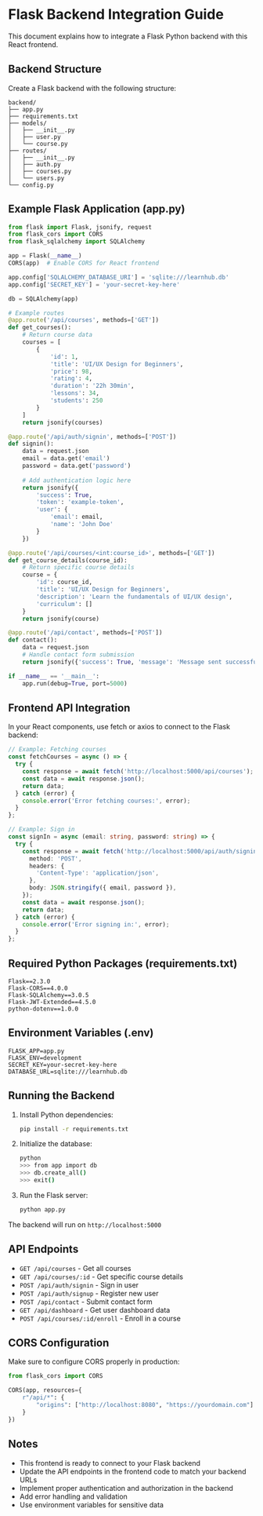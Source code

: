# Flask Backend Integration Guide

This document explains how to integrate a Flask Python backend with this React frontend.

## Backend Structure

Create a Flask backend with the following structure:

```
backend/
├── app.py
├── requirements.txt
├── models/
│   ├── __init__.py
│   ├── user.py
│   └── course.py
├── routes/
│   ├── __init__.py
│   ├── auth.py
│   ├── courses.py
│   └── users.py
└── config.py
```

## Example Flask Application (app.py)

```python
from flask import Flask, jsonify, request
from flask_cors import CORS
from flask_sqlalchemy import SQLAlchemy

app = Flask(__name__)
CORS(app)  # Enable CORS for React frontend

app.config['SQLALCHEMY_DATABASE_URI'] = 'sqlite:///learnhub.db'
app.config['SECRET_KEY'] = 'your-secret-key-here'

db = SQLAlchemy(app)

# Example routes
@app.route('/api/courses', methods=['GET'])
def get_courses():
    # Return course data
    courses = [
        {
            'id': 1,
            'title': 'UI/UX Design for Beginners',
            'price': 98,
            'rating': 4,
            'duration': '22h 30min',
            'lessons': 34,
            'students': 250
        }
    ]
    return jsonify(courses)

@app.route('/api/auth/signin', methods=['POST'])
def signin():
    data = request.json
    email = data.get('email')
    password = data.get('password')
    
    # Add authentication logic here
    return jsonify({
        'success': True,
        'token': 'example-token',
        'user': {
            'email': email,
            'name': 'John Doe'
        }
    })

@app.route('/api/courses/<int:course_id>', methods=['GET'])
def get_course_details(course_id):
    # Return specific course details
    course = {
        'id': course_id,
        'title': 'UI/UX Design for Beginners',
        'description': 'Learn the fundamentals of UI/UX design',
        'curriculum': []
    }
    return jsonify(course)

@app.route('/api/contact', methods=['POST'])
def contact():
    data = request.json
    # Handle contact form submission
    return jsonify({'success': True, 'message': 'Message sent successfully'})

if __name__ == '__main__':
    app.run(debug=True, port=5000)
```

## Frontend API Integration

In your React components, use fetch or axios to connect to the Flask backend:

```typescript
// Example: Fetching courses
const fetchCourses = async () => {
  try {
    const response = await fetch('http://localhost:5000/api/courses');
    const data = await response.json();
    return data;
  } catch (error) {
    console.error('Error fetching courses:', error);
  }
};

// Example: Sign in
const signIn = async (email: string, password: string) => {
  try {
    const response = await fetch('http://localhost:5000/api/auth/signin', {
      method: 'POST',
      headers: {
        'Content-Type': 'application/json',
      },
      body: JSON.stringify({ email, password }),
    });
    const data = await response.json();
    return data;
  } catch (error) {
    console.error('Error signing in:', error);
  }
};
```

## Required Python Packages (requirements.txt)

```
Flask==2.3.0
Flask-CORS==4.0.0
Flask-SQLAlchemy==3.0.5
Flask-JWT-Extended==4.5.0
python-dotenv==1.0.0
```

## Environment Variables (.env)

```
FLASK_APP=app.py
FLASK_ENV=development
SECRET_KEY=your-secret-key-here
DATABASE_URL=sqlite:///learnhub.db
```

## Running the Backend

1. Install Python dependencies:
   ```bash
   pip install -r requirements.txt
   ```

2. Initialize the database:
   ```bash
   python
   >>> from app import db
   >>> db.create_all()
   >>> exit()
   ```

3. Run the Flask server:
   ```bash
   python app.py
   ```

The backend will run on `http://localhost:5000`

## API Endpoints

- `GET /api/courses` - Get all courses
- `GET /api/courses/:id` - Get specific course details
- `POST /api/auth/signin` - Sign in user
- `POST /api/auth/signup` - Register new user
- `POST /api/contact` - Submit contact form
- `GET /api/dashboard` - Get user dashboard data
- `POST /api/courses/:id/enroll` - Enroll in a course

## CORS Configuration

Make sure to configure CORS properly in production:

```python
from flask_cors import CORS

CORS(app, resources={
    r"/api/*": {
        "origins": ["http://localhost:8080", "https://yourdomain.com"]
    }
})
```

## Notes

- This frontend is ready to connect to your Flask backend
- Update the API endpoints in the frontend code to match your backend URLs
- Implement proper authentication and authorization in the backend
- Add error handling and validation
- Use environment variables for sensitive data
